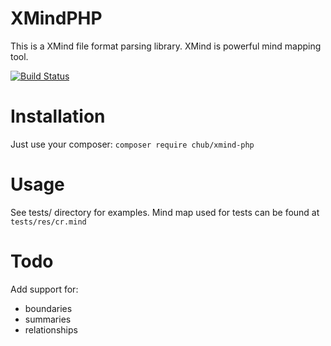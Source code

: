 XMindPHP
========

This is a XMind file format parsing library.
XMind is powerful mind mapping tool.

[![Build Status](https://secure.travis-ci.org/ChubV/XMindPHP.png)](http://travis-ci.org/ChubV/XMindPHP)

Installation
============

Just use your composer: `composer require chub/xmind-php`

Usage
=====

See tests/ directory for examples. Mind map used for tests can be found at `tests/res/cr.mind`

Todo
====

Add support for:

* boundaries
* summaries
* relationships
